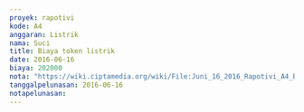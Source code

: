 ```yaml
---
proyek: rapotivi
kode: A4
anggaran: Listrik
nama: Suci
title: Biaya token listrik
date: 2016-06-16
biaya: 202000
nota: "https://wiki.ciptamedia.org/wiki/File:Juni_16_2016_Rapotivi_A4_Biaya_token_listrik.jpg"
tanggalpelunasan: 2016-06-16
notapelunasan:
---
```

